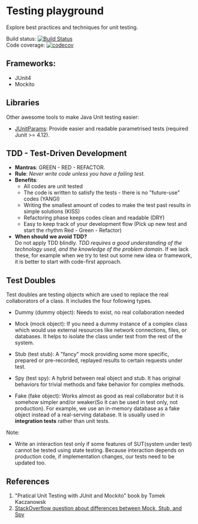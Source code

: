 # Testing playground
Explore best practices and techniques for unit testing.  

Build status: [![Build Status](https://travis-ci.org/playground-codes/test-test-test.svg?branch=master)](https://travis-ci.org/playground-codes/test-test-test)  
Code coverage: [![codecov](https://codecov.io/gh/playground-codes/test-test-test/branch/master/graph/badge.svg)](https://codecov.io/gh/playground-codes/test-test-test)  

## Frameworks:
* JUnit4
* Mockito

## Libraries
Other awesome tools to make Java Unit testing easier:
* [JUnitParams](https://github.com/Pragmatists/JUnitParams): Provide easier and readable parametrised tests (required Junit >= 4.12).

## TDD - Test-Driven Development
* **Mantras**: GREEN - RED - REFACTOR.
* **Rule**: *Never write code unless you have a failing test.*
* **Benefits**:
    * All codes are unit tested
    * The code is written to satisfy the tests - there is no "future-use" codes (YANGI)
    * Writing the smallest amount of codes to make the test past results in simple solutions (KISS)
    * Refactoring phase keeps codes clean and readable (DRY)  
    * Easy to keep track of your development flow (Pick up new test and start the rhythm Red - Green - Refactor)
* **When should we avoid TDD?**  
Do not apply TDD blindly. *TDD requires a good understanding of the technology used, and the knowledge of the problem domain*. 
If we lack these, for example when we try to test out some new idea or framework, it is better to start with code-first approach.

## Test Doubles  
Test doubles are testing objects which are used to replace the real collaborators of a class. It includes the four following types.

* Dummy (dummy object): Needs to exist, no real collaboration needed

* Mock (mock object): If you need a dummy instance of a complex class 
which would use external resources like network connections, files, or databases. It helps to isolate the class under test from the rest of the system. 

* Stub (test stub): A "fancy" mock providing some more specific, prepared or pre-recorded, replayed results to certain requests under test. 

* Spy (test spy): A hybrid between real object and stub. It has original behaviors for trivial methods and fake behavior for complex methods.

* Fake (fake object): Works almost as good as real collaborator but it is somehow simpler and/or weaker(So it can be used in test only, not production).
 For example, we use an in-memory database as a fake object instead of a real-serving database. It is usually used in **integration tests** rather than unit tests.  
    
    
Note:

* Write an interaction test only if some features of SUT(system under test) cannot be tested using state testing.
Because interaction depends on production code, if implementation changes, our tests need to be updated too.
  

## References
1. "Pratical Unit Testing with JUnit and Mockito" book by Tomek Kaczanowsk
2. [StackOverflow question about differences between Mock, Stub, and Spy](https://stackoverflow.com/questions/24413184/can-someone-explain-the-difference-between-mock-stub-and-spy-in-spock-framewor)
